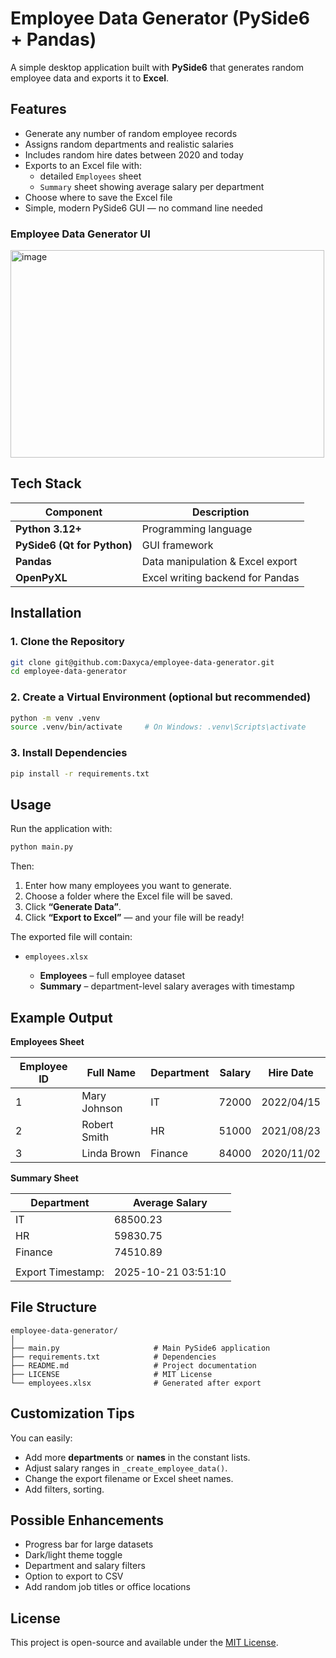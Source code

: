 # Employee Data Generator (PySide6 + Pandas)

A simple desktop application built with **PySide6** that generates random employee data and exports it to **Excel**.

## Features

- Generate any number of random employee records
- Assigns random departments and realistic salaries
- Includes random hire dates between 2020 and today
- Exports to an Excel file with:
  - detailed `Employees` sheet
  - `Summary` sheet showing average salary per department
- Choose where to save the Excel file
- Simple, modern PySide6 GUI — no command line needed

### Employee Data Generator UI

<img width="502" height="332" alt="image" src="https://github.com/user-attachments/assets/8f995f41-dd8e-4124-a1dc-f8cd74f62eb5" />

## Tech Stack

| Component                   | Description                      |
| --------------------------- | -------------------------------- |
| **Python 3.12+**            | Programming language             |
| **PySide6 (Qt for Python)** | GUI framework                    |
| **Pandas**                  | Data manipulation & Excel export |
| **OpenPyXL**                | Excel writing backend for Pandas |

## Installation

### 1. Clone the Repository

```bash
git clone git@github.com:Daxyca/employee-data-generator.git
cd employee-data-generator
```

### 2. Create a Virtual Environment (optional but recommended)

```bash
python -m venv .venv
source .venv/bin/activate     # On Windows: .venv\Scripts\activate
```

### 3. Install Dependencies

```bash
pip install -r requirements.txt
```

## Usage

Run the application with:

```bash
python main.py
```

Then:

1. Enter how many employees you want to generate.
2. Choose a folder where the Excel file will be saved.
3. Click **“Generate Data”**.
4. Click **“Export to Excel”** — and your file will be ready!

The exported file will contain:

- `employees.xlsx`

  - **Employees** – full employee dataset
  - **Summary** – department-level salary averages with timestamp

## Example Output

**Employees Sheet**

| Employee ID | Full Name    | Department | Salary | Hire Date  |
| ----------- | ------------ | ---------- | ------ | ---------- |
| 1           | Mary Johnson | IT         | 72000  | 2022/04/15 |
| 2           | Robert Smith | HR         | 51000  | 2021/08/23 |
| 3           | Linda Brown  | Finance    | 84000  | 2020/11/02 |

**Summary Sheet**

| Department        | Average Salary      |
| ----------------- | ------------------- |
| IT                | 68500.23            |
| HR                | 59830.75            |
| Finance           | 74510.89            |
|                   |                     |
| Export Timestamp: | 2025-10-21 03:51:10 |

## File Structure

```
employee-data-generator/
│
├── main.py                     # Main PySide6 application
├── requirements.txt            # Dependencies
├── README.md                   # Project documentation
├── LICENSE                     # MIT License
└── employees.xlsx              # Generated after export
```

## Customization Tips

You can easily:

- Add more **departments** or **names** in the constant lists.
- Adjust salary ranges in `_create_employee_data()`.
- Change the export filename or Excel sheet names.
- Add filters, sorting.

## Possible Enhancements

- Progress bar for large datasets
- Dark/light theme toggle
- Department and salary filters
- Option to export to CSV
- Add random job titles or office locations

## License

This project is open-source and available under the [MIT License](LICENSE).
